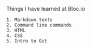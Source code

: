 Things I have learned at Bloc.io

    1. Markdown texts
    2. Command line commands
    3. HTML
    4. CSS 
    5. Intro to Git
